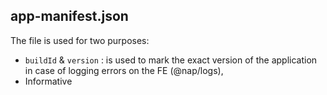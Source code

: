 ## app-manifest.json

The file is used for two purposes:

- `buildId` & `version` : is used to mark the exact version of the application in case of logging errors on the FE (@nap/logs),
- Informative
